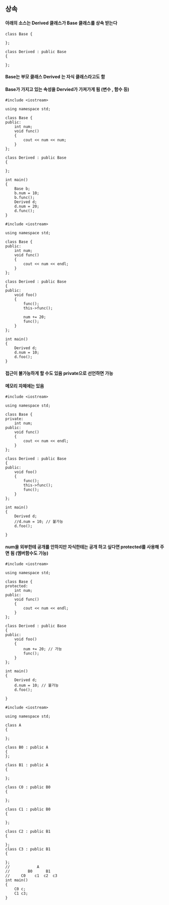##  상속
#### 아래의 소스는 Derived 클래스가 Base 클래스를 상속 받는다
```
class Base {

};

class Derived : public Base
{

};
```
#### Base는 부모 클래스 Derived 는 자식 클래스라고도 함
#### Base가 가지고 있는 속성을 Dervied가 가져가게 됨 (변수 , 함수 등)
```
#include <iostream>

using namespace std;

class Base {
public:
	int num;
	void func()
	{
		cout << num << num;
	}
};

class Derived : public Base
{

};

int main() 
{
	Base b;
	b.num = 10;
	b.func();
	Derived d;
	d.num = 20;
	d.func();
}
```
```
#include <iostream>

using namespace std;

class Base {
public:
	int num;
	void func()
	{
		cout << num << endl;
	}
};

class Derived : public Base
{
public:
	void foo()
	{
		func();
		this->func();

		num += 20;
		func();
	}
};

int main() 
{
	Derived d;
	d.num = 10;
	d.foo();
}
```
#### 접근이 불가능하게 할 수도 있음 private으로 선언하면 가능
#### 메모리 자체에는 있음 
```
#include <iostream>

using namespace std;

class Base {
private:
	int num;
public:
	void func()
	{
		cout << num << endl;
	}
};

class Derived : public Base
{
public:
	void foo()
	{
		func();
		this->func();
		func();
	}
};

int main() 
{
	Derived d;
	//d.num = 10; // 불가능
	d.foo();
	
}
```
#### num을 외부한테 공개를 안하지만 자식한테는 공개 하고 싶다면 protected를 사용해 주면 됨 (멤버함수도 가능)
```
#include <iostream>

using namespace std;

class Base {
protected:
	int num;
public:
	void func()
	{
		cout << num << endl;
	}
};

class Derived : public Base
{
public:
	void foo()
	{
		num += 20; // 가능
		func();
	}
};

int main() 
{
	Derived d;
	d.num = 10; // 불가능
	d.foo();
	
}
```

```
#include <iostream>

using namespace std;

class A
{

};

class B0 : public A
{
};

class B1 : public A
{

};

class C0 : public B0
{

};

class C1 : public B0
{

};

class C2 : public B1
{

};
class C3 : public B1
{

};
//            A
//        B0      B1
//     C0    c1  c2  c3
int main() 
{
	C0 c;
	C1 c3;
}
```

